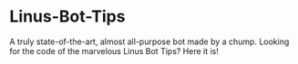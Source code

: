 # Linus-Bot-Tips
A truly state-of-the-art, almost all-purpose bot made by a chump. Looking for the code of the marvelous Linus Bot Tips? Here it is!

